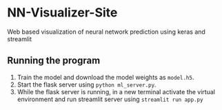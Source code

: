 # NN-Visualizer-Site
 Web based visualization of neural network prediction using keras and streamlit

## Running the program
1. Train the model and download the model weights as `model.h5`.
2. Start the flask server using `python ml_server.py`.
3. While the flask server is running, in a new terminal activate the virtual environment and run streamlit server using `streamlit run app.py`
